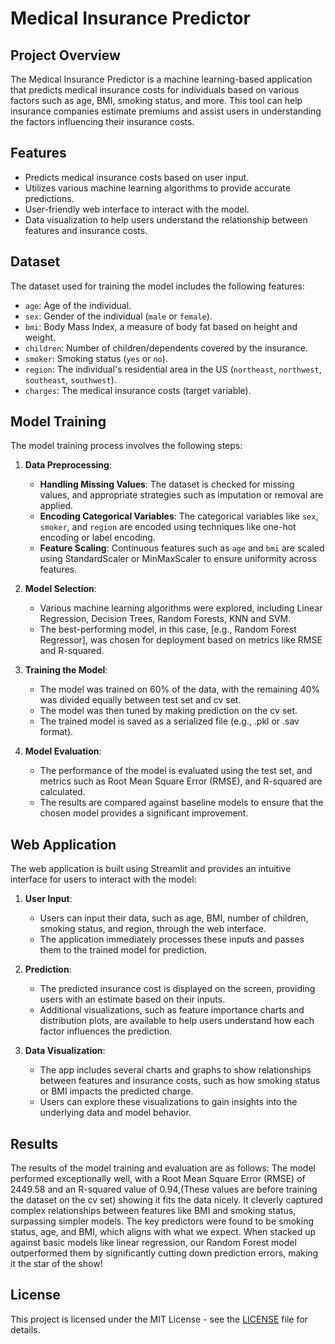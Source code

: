 # **Medical Insurance Predictor**

## **Project Overview**
The Medical Insurance Predictor is a machine learning-based application that predicts medical insurance costs for individuals based on various factors such as age, BMI, smoking status, and more. This tool can help insurance companies estimate premiums and assist users in understanding the factors influencing their insurance costs.

## **Features**
- Predicts medical insurance costs based on user input.
- Utilizes various machine learning algorithms to provide accurate predictions.
- User-friendly web interface to interact with the model.
- Data visualization to help users understand the relationship between features and insurance costs.

## **Dataset**
The dataset used for training the model includes the following features:
- `age`: Age of the individual.
- `sex`: Gender of the individual (`male` or `female`).
- `bmi`: Body Mass Index, a measure of body fat based on height and weight.
- `children`: Number of children/dependents covered by the insurance.
- `smoker`: Smoking status (`yes` or `no`).
- `region`: The individual's residential area in the US (`northeast`, `northwest`, `southeast`, `southwest`).
- `charges`: The medical insurance costs (target variable).

## **Model Training**
The model training process involves the following steps:

1. **Data Preprocessing**:
   - **Handling Missing Values**: The dataset is checked for missing values, and appropriate strategies such as imputation or removal are applied.
   - **Encoding Categorical Variables**: The categorical variables like `sex`, `smoker`, and `region` are encoded using techniques like one-hot encoding or label encoding.
   - **Feature Scaling**: Continuous features such as `age` and `bmi` are scaled using StandardScaler or MinMaxScaler to ensure uniformity across features.

2. **Model Selection**:
   - Various machine learning algorithms were explored, including Linear Regression, Decision Trees, Random Forests, KNN and SVM.
   - The best-performing model, in this case, [e.g., Random Forest Regressor], was chosen for deployment based on metrics like RMSE and R-squared.

3. **Training the Model**:
   - The model was trained on 60% of the data, with the remaining 40% was divided equally between test set and cv set.
   - The model was then tuned by making prediction on the cv set.
   - The trained model is saved as a serialized file (e.g., .pkl or .sav format).

4. **Model Evaluation**:
   - The performance of the model is evaluated using the test set, and metrics such as Root Mean Square Error (RMSE), and R-squared are calculated.
   - The results are compared against baseline models to ensure that the chosen model provides a significant improvement.

## **Web Application**
The web application is built using Streamlit and provides an intuitive interface for users to interact with the model:

1. **User Input**:
   - Users can input their data, such as age, BMI, number of children, smoking status, and region, through the web interface.
   - The application immediately processes these inputs and passes them to the trained model for prediction.

2. **Prediction**:
   - The predicted insurance cost is displayed on the screen, providing users with an estimate based on their inputs.
   - Additional visualizations, such as feature importance charts and distribution plots, are available to help users understand how each factor influences the prediction.

3. **Data Visualization**:
   - The app includes several charts and graphs to show relationships between features and insurance costs, such as how smoking status or BMI impacts the predicted charge.
   - Users can explore these visualizations to gain insights into the underlying data and model behavior.

## **Results**
The results of the model training and evaluation are as follows:
The model performed exceptionally well, with a Root Mean Square Error (RMSE) of 2449.58 and an R-squared value of 0.94,(These values are before training the dataset on the cv set) showing it fits the data nicely. It cleverly captured complex relationships between features like BMI and smoking status, surpassing simpler models. The key predictors were found to be smoking status, age, and BMI, which aligns with what we expect. When stacked up against basic models like linear regression, our Random Forest model outperformed them by significantly cutting down prediction errors, making it the star of the show!


## **License**
This project is licensed under the MIT License - see the [LICENSE](LICENSE) file for details.
